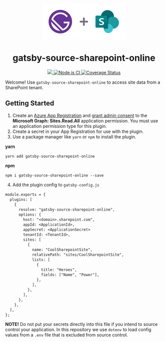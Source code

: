 <p align="center">
  <img alt="Gatsby Plugin: gatsby-source-sharepoint-online" src="docs/lockup.png" />
</p>

<h1 align="center">gatsby-source-sharepoint-online</h1>

<p align="center">
  <a href='https://opensource.org/licenses/MIT' alt='License: MIT'>
    <img src='https://img.shields.io/badge/License-MIT-yellow.svg'>
  </a>
  <a href="https://github.com/iteam-consulting/gatsby-source-sharepoint-online/workflows/Node.js">
    <img src="https://github.com/iteam-consulting/gatsby-source-sharepoint-online/workflows/Node.js%20CI/badge.svg" alt='Node.js CI'>
  </a>
  <a href='https://coveralls.io/github/iteam-consulting/gatsby-source-sharepoint-online?branch=master'>
    <img src='https://coveralls.io/repos/github/iteam-consulting/gatsby-source-sharepoint-online/badge.svg?branch=master' alt='Coverage Status' />
  </a>
</p>

Welcome! Use `gatsby-source-sharepoint-online` to access site data from a SharePoint tenant.

## Getting Started

1. Create an [Azure App Registration](https://docs.microsoft.com/en-us/azure/active-directory/develop/quickstart-register-app) and [grant admin consent](https://docs.microsoft.com/en-us/azure/active-directory/develop/v2-permissions-and-consent) to the **Microsoft Graph: Sites.Read.All** application permission. You must use an application permission type for this plugin.
2. Create a secret in your App Registration for use with the plugin.
3. Use a package manager like `yarn` or `npm` to install the plugin.

**yarn**

```
yarn add gatsby-source-sharepoint-online
```

**npm**

```
npm i gatsby-source-sharepoint-online --save
```

4. Add the plugin config to `gatsby-config.js`

```
module.exports = {
  plugins: [
    {
      resolve: "gatsby-source-sharepoint-online",
      options: {
        host: "<domain>.sharepoint.com",
        appId: <ApplicationId>,
        appSecret: <ApplicationSecret>
        tenantId: <TenantId>,
        sites: [
          {
            name: "CoolSharepointSite",
            relativePath: "sites/CoolSharepointSite",
            lists: [
              {
                title: "Heroes",
                fields: ["Name", "Power"],
              },
            ],
          },
        ],
      },
    },
  ],
};
```

**NOTE!** Do not put your secrets directly into this file if you intend to source control your application. In this repository we use `dotenv` to load config values from a `.env` file that is excluded from source control.
